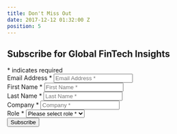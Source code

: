 ```yaml
---
title: Don't Miss Out
date: 2017-12-12 01:32:00 Z
position: 5
---
```


<div style="width: 500px;" id="mc_embed_signup">
	<form
		action="https://letstalkpayments.us7.list-manage.com/subscribe/post?u=bc57d9187dbf177fa07614fbf&amp;id=aa5e7321a3"
		method="post" id="mc-embedded-subscribe-form"
		name="mc-embedded-subscribe-form" class="validate" target="_blank"
		novalidate>
		<div id="mc_embed_signup_scroll">
			<h2>Subscribe for Global FinTech Insights</h2>
			<div class="indicates-required">
				<span class="asterisk">*</span> indicates required
			</div>
			<div class="mc-field-group">
				<label for="mce-EMAIL">Email Address <span class="asterisk">*</span>
				</label> <input type="email" value="" name="EMAIL" placeholder="Email Address *" class="required email"
					id="mce-EMAIL">
			</div>
			<div class="mc-field-group">
				<label for="mce-FNAME">First Name <span class="asterisk">*</span>
				</label> <input type="text" value="" name="FNAME" placeholder="First Name *" class="required"
					id="mce-FNAME">
			</div>
			<div class="mc-field-group">
				<label for="mce-LNAME">Last Name <span class="asterisk">*</span>
				</label> <input type="text" value="" name="LNAME" placeholder="Last Name *" class="required"
					id="mce-LNAME">
			</div>
			<div class="mc-field-group">
				<label for="mce-MMERGE3">Company <span class="asterisk">*</span>
				</label> <input type="text" value="" name="MMERGE3" placeholder="Company *" class="required"
					id="mce-MMERGE3">
			</div>
			<div class="mc-field-group">
				<label for="mce-MMERGE14">Role <span class="asterisk">*</span>
				</label> <select name="MMERGE14" class="required" id="mce-MMERGE14">
					<option value="">Please select role *</option>
					<option value="Investor">Investor</option>
					<option value="StartUp">StartUp</option>
					<option value="Financial Institution">Financial
						Institution</option>
					<option value="Media">Media</option>
					<option value="Blogger">Blogger</option>
					<option value="Influencer">Influencer</option>
					<option value="Analyst">Analyst</option>
					<option value="Other">Other</option>

				</select>
			</div>
			<div class="mc-field-group">
				<label for="mce-MMERGE19">Region <span class="asterisk">*</span>
				</label> <select style="margin:0 0 15px 0;" name="MMERGE19" class="required" id="mce-MMERGE19">
					<option value="">Please select region *</option>
					<option value="Americas">Americas</option>
					<option value="EMEA">EMEA</option>
					<option value="APAC">APAC</option>
<option value="ALL">ALL</option>
				</select>
			</div>
			<div id="mce-responses" class="clear">
				<div class="response" id="mce-error-response" style="display: none"></div>
				<div class="response" id="mce-success-response"
					style="display: none"></div>
			</div>
			<!-- real people should not fill this in and expect good things - do not remove this or risk form bot signups-->
			<div style="position: absolute; left: -5000px;" aria-hidden="true">
				<input type="text" name="b_bc57d9187dbf177fa07614fbf_aa5e7321a3"
					tabindex="-1" value="">
			</div>
			<div class="clear">
				<input type="submit" value="Subscribe" name="subscribe"
					id="mc-embedded-subscribe" class="button">
			</div>
		</div>
	</form>
</div>
<script type='text/javascript'
	src='//s3.amazonaws.com/downloads.mailchimp.com/js/mc-validate.js'></script>
<script type='text/javascript'>
	(function($) {
		window.fnames = new Array();
		window.ftypes = new Array();
		fnames[0] = 'EMAIL';
		ftypes[0] = 'email';
		fnames[1] = 'FNAME';
		ftypes[1] = 'text';
		fnames[2] = 'LNAME';
		ftypes[2] = 'text';
		fnames[3] = 'MMERGE3';
		ftypes[3] = 'text';
		fnames[14] = 'MMERGE14';
		ftypes[14] = 'dropdown';
		fnames[19] = 'MMERGE19';
		ftypes[19] = 'dropdown';
		fnames[4] = 'MMERGE4';
		ftypes[4] = 'text';
		fnames[5] = 'MMERGE5';
		ftypes[5] = 'text';
		fnames[6] = 'MMERGE6';
		ftypes[6] = 'text';
		fnames[7] = 'MMERGE7';
		ftypes[7] = 'text';
		fnames[8] = 'MMERGE8';
		ftypes[8] = 'text';
		fnames[9] = 'MMERGE9';
		ftypes[9] = 'text';
		fnames[10] = 'MMERGE10';
		ftypes[10] = 'text';
		fnames[11] = 'MMERGE11';
		ftypes[11] = 'text';
		fnames[12] = 'MMERGE12';
		ftypes[12] = 'text';
		fnames[13] = 'MMERGE13';
		ftypes[13] = 'text';
		fnames[15] = 'MMERGE15';
		ftypes[15] = 'text';
		fnames[16] = 'MMERGE16';
		ftypes[16] = 'text';
		fnames[17] = 'MMERGE17';
		ftypes[17] = 'text';
		fnames[18] = 'MMERGE18';
		ftypes[18] = 'text';
	}(jQuery));
	var $mcj = jQuery.noConflict(true);
</script>
<!--End mc_embed_signup-->